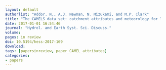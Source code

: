 ```yaml
---
layout: default
authorlist: "Addor, N., A.J. Newman, N. Mizukami, and M.P. Clark"
title: "The CAMELS data set: catchment attributes and meteorology for large-sample studies"
date: 2017-01-01 16:54:46
journal: "Hydrol. and Earth Syst. Sci. Discuss."
volume: 
pages: in review
doi: 10.5194/hess-2017-169
download:
tags: [papersinreview, paper_CAMEL_attributes]
categories:
- papers
---
```


